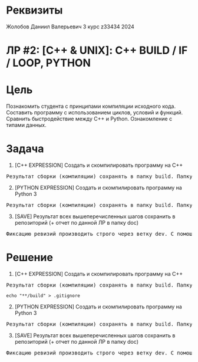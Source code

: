 # Реквизиты
Жолобов Даниил Валерьевич
3 курс
z33434
2024
# ЛР #2: [C++ & UNIX]: C++ BUILD / IF / LOOP, PYTHON

# Цель

Познакомить студента с принципами компиляции исходного кода. Составить программу с использованием циклов, условий и функций. Сравнить быстродействие между C++ и Python. Ознакомление с типами данных.

# Задача

1. [С++ EXPRESSION] Создать и скомпилировать программу на C++
<pre>
Результат сборки (компиляции) сохранять в папку build. Папку build сделать игнорируемой для GIT. Программа должна получать на вход число – это количество итераций для выполнения расчета. В рамках итерации выполнять следующее вычисление: x^2-x^2+x*4-x*5+x+x. Вычисление выполнять в виде отдельной от main функции, которая будет вызвана циклически из main. Фиксировать время выполнения программы, затрачиваемое на расчет выражения n раз (n задается в консоли перед вычислением). Предусмотреть дополнительный цикл на повторную итерацию запуска программы вычислений. Если было введено не число, то завершить выполнение программы.
</pre>

2. [PYTHON EXPRESSION] Создать и скомпилировать программу на Python 3
<pre>
Результат сборки (компиляции) сохранять в папку build. Папку build сделать игнорируемой для GIT. Программа должна получать на вход число – это количество итераций для выполнения расчета. В рамках итерации выполнять следующее вычисление: x^2-x^2+x*4-x*5+x+x. Вычисление выполнять в виде отдельной от main функции, которая будет вызвана циклически из main. Фиксировать время выполнения программы, затрачиваемое на расчет выражения n раз (n задается в консоли перед вычислением). Предусмотреть дополнительный цикл на повторную итерацию запуска программы вычислений. Если было введено не число, то завершить выполнение программы.
</pre>
  
3. [SAVE] Результат всех вышеперечисленных шагов сохранить в репозиторий (+ отчет по данной ЛР в папку doc)
<pre>
Фиксацию ревизий производить строго через ветку dev. С помощью скриптов накатить ревизии на stg и на prd. Скрипты разместить в корне репозитория. Также создать скрипты по возврату к виду текущей ревизии (даже если в папке имеются несохраненные изменения + новые файлы).
</pre>

# Решение


1. [С++ EXPRESSION] Создать и скомпилировать программу на C++
<pre>
Результат сборки (компиляции) сохранять в папку build. Папку build сделать игнорируемой для GIT. Программа должна получать на вход число – это количество итераций для выполнения расчета. В рамках итерации выполнять следующее вычисление: x^2-x^2+x*4-x*5+x+x. Вычисление выполнять в виде отдельной от main функции, которая будет вызвана циклически из main. Фиксировать время выполнения программы, затрачиваемое на расчет выражения n раз (n задается в консоли перед вычислением). Предусмотреть дополнительный цикл на повторную итерацию запуска программы вычислений. Если было введено не число, то завершить выполнение программы.
</pre>

```
echo "**/build" > .gitignore
```

2. [PYTHON EXPRESSION] Создать и скомпилировать программу на Python 3
<pre>
Результат сборки (компиляции) сохранять в папку build. Папку build сделать игнорируемой для GIT. Программа должна получать на вход число – это количество итераций для выполнения расчета. В рамках итерации выполнять следующее вычисление: x^2-x^2+x*4-x*5+x+x. Вычисление выполнять в виде отдельной от main функции, которая будет вызвана циклически из main. Фиксировать время выполнения программы, затрачиваемое на расчет выражения n раз (n задается в консоли перед вычислением). Предусмотреть дополнительный цикл на повторную итерацию запуска программы вычислений. Если было введено не число, то завершить выполнение программы.
</pre>
  
3. [SAVE] Результат всех вышеперечисленных шагов сохранить в репозиторий (+ отчет по данной ЛР в папку doc)
<pre>
Фиксацию ревизий производить строго через ветку dev. С помощью скриптов накатить ревизии на stg и на prd. Скрипты разместить в корне репозитория. Также создать скрипты по возврату к виду текущей ревизии (даже если в папке имеются несохраненные изменения + новые файлы).
</pre>
